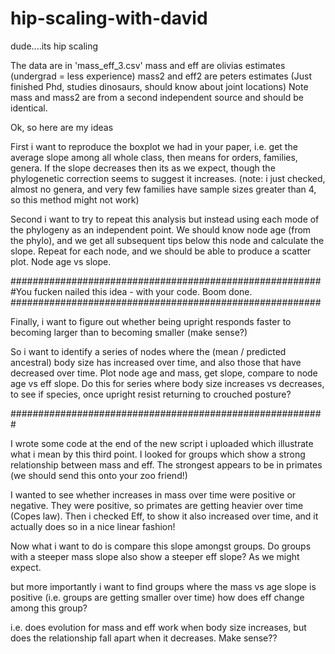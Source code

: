 # hip-scaling-with-david
dude....its hip scaling

The data are in 'mass_eff_3.csv'
mass and eff are olivias estimates (undergrad = less experience)
mass2 and eff2 are peters estimates (Just finished Phd, studies dinosaurs, should know about joint locations)
Note mass and mass2 are from a second independent source and should be identical. 


Ok, so here are my ideas

First i want to reproduce the boxplot we had in your paper, i.e. get the average slope among all whole class, then means for orders, families, genera. If the slope decreases then its as we expect, though the phylogenetic correction seems to suggest it increases. 
(note: i just checked, almost no genera, and very few families have sample sizes greater than 4, so this method might not work)

Second i want to try to repeat this analysis but instead using each mode of the phylogeny as an independent point. We should know node age (from the phylo), and we get all subsequent tips below this node and calculate the slope. Repeat for each node, and we should be able to produce a scatter plot. Node age vs slope. 

########################################################
#You fucken nailed this idea - with your code. Boom done. 
########################################################

Finally, i want to figure out whether being upright responds faster to becoming larger than to becoming smaller (make sense?) 

So i want to identify a series of nodes where the (mean / predicted ancestral) body size has increased over time, and also those that have decreased over time. Plot node age and mass, get slope, compare to node age vs eff slope. Do this for series where body size increases vs decreases, to see if species, once upright resist returning to crouched posture? 

#########################################################

I wrote some code at the end of the new script i uploaded which illustrate what i mean by this third point. 
I looked for groups which show a strong relationship between mass and eff. The strongest appears to be in primates (we should send this onto your zoo friend!) 

I wanted to see whether increases in mass over time were positive or negative. They were positive, so primates are getting heavier over time (Copes law). Then i checked Eff, to show it also increased over time, and it actually does so in a nice linear fashion! 

Now what i want to do is compare this slope amongst groups. 
Do groups with a steeper mass slope also show a steeper eff slope? As we might expect. 

but more importantly i want to find groups where the mass vs age slope is positive (i.e. groups are getting smaller over time) 
how does eff change among this group? 

i.e. does evolution for mass and eff work when body size increases, but does the relationship fall apart when it decreases. 
Make sense?? 










